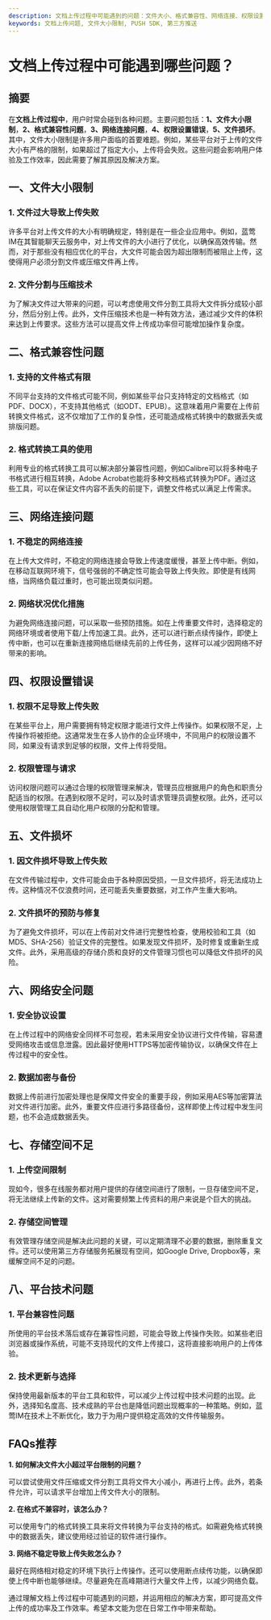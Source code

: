 ```yaml
---
description: 文档上传过程中可能遇到的问题：文件大小、格式兼容性、网络连接、权限设置、文件损坏、网络安全、存储空间和平台技术问题。
keywords: 文档上传问题, 文件大小限制, PUSH SDK, 第三方推送
---
```

# 文档上传过程中可能遇到哪些问题？


## 摘要
在**文档上传过程中**，用户时常会碰到各种问题。主要问题包括：**1、文件大小限制**，**2、格式兼容性问题**，**3、网络连接问题**，**4、权限设置错误**，**5、文件损坏**。其中，文件大小限制是许多用户面临的首要难题。例如，某些平台对于上传的文件大小有严格的限制，如果超过了指定大小，上传将会失败。这些问题会影响用户体验及工作效率，因此需要了解其原因及解决方案。

## 一、文件大小限制

### 1. 文件过大导致上传失败
许多平台对上传文件的大小有明确规定，特别是在一些企业应用中。例如，蓝莺IM在其智能聊天云服务中，对上传文件的大小进行了优化，以确保高效传输。然而，对于那些没有相应优化的平台，大文件可能会因为超出限制而被阻止上传，这使得用户必须分割文件或压缩文件再上传。

### 2. 文件分割与压缩技术
为了解决文件过大带来的问题，可以考虑使用文件分割工具将大文件拆分成较小部分，然后分别上传。此外，文件压缩技术也是一种有效方法，通过减少文件的体积来达到上传要求。这些方法可以提高文件上传成功率但可能增加操作复杂度。

## 二、格式兼容性问题

### 1. 支持的文件格式有限
不同平台支持的文件格式可能不同，例如某些平台只支持特定的文档格式（如PDF、DOCX），不支持其他格式（如ODT、EPUB）。这意味着用户需要在上传前转换文件格式，这不仅增加了工作的复杂性，还可能造成格式转换中的数据丢失或排版问题。

### 2. 格式转换工具的使用
利用专业的格式转换工具可以解决部分兼容性问题，例如Calibre可以将多种电子书格式进行相互转换，Adobe Acrobat也能将多种文档格式转换为PDF。通过这些工具，可以在保证文件内容不丢失的前提下，调整文件格式以满足上传需求。

## 三、网络连接问题

### 1. 不稳定的网络连接
在上传大文件时，不稳定的网络连接会导致上传速度缓慢，甚至上传中断。例如，在移动互联网环境下，信号强弱的不确定性可能会导致上传失败。即使是有线网络，当网络负载过重时，也可能出现类似问题。

### 2. 网络状况优化措施
为避免网络连接问题，可以采取一些预防措施。如在上传重要文件时，选择稳定的网络环境或者使用下载/上传加速工具。此外，还可以进行断点续传操作，即使上传中断，也可以在重新连接网络后继续先前的上传任务，这样可以减少因网络不好带来的影响。

## 四、权限设置错误

### 1. 权限不足导致上传失败
在某些平台上，用户需要拥有特定权限才能进行文件上传操作。如果权限不足，上传操作将被拒绝。这通常发生在多人协作的企业环境中，不同用户的权限设置不同，如果没有请求到足够的权限，文件上传将受阻。

### 2. 权限管理与请求
访问权限问题可以通过合理的权限管理来解决，管理员应根据用户的角色和职责分配适当的权限。在遇到权限不足时，可以及时请求管理员调整权限。此外，还可以使用权限管理工具自动化用户权限的分配和管理。

## 五、文件损坏

### 1. 因文件损坏导致上传失败
在文件传输过程中，文件可能会由于各种原因受损，一旦文件损坏，将无法成功上传。这种情况不仅浪费时间，还可能丢失重要数据，对工作产生重大影响。

### 2. 文件损坏的预防与修复
为了避免文件损坏，可以在上传前对文件进行完整性检查，使用校验和工具（如MD5、SHA-256）验证文件的完整性。如果发现文件损坏，及时修复或重新生成文件。此外，采用高级的存储介质和良好的文件管理习惯也可以降低文件损坏的风险。

## 六、网络安全问题

### 1. 安全协议设置
在上传过程中的网络安全同样不可忽视，若未采用安全协议进行文件传输，容易遭受网络攻击或信息泄露。因此最好使用HTTPS等加密传输协议，以确保文件在上传过程中的安全性。

### 2. 数据加密与备份
数据上传前进行加密处理也是保障文件安全的重要手段，例如采用AES等加密算法对文件进行加密。此外，重要文件应进行多路径备份，这样即使上传过程中发生问题，也不会造成数据丢失。

## 七、存储空间不足

### 1. 上传空间限制
现如今，很多在线服务都对用户提供的存储空间进行了限制，一旦存储空间不足，将无法继续上传新的文件。这对需要频繁上传资料的用户来说是个巨大的挑战。

### 2. 存储空间管理
有效管理存储空间是解决此问题的关键，可以定期清理不必要的数据，删除重复文件。还可以使用第三方存储服务拓展现有空间，如Google Drive, Dropbox等，来缓解空间不足的问题。

## 八、平台技术问题

### 1. 平台兼容性问题
所使用的平台技术落后或存在兼容性问题，可能会导致上传操作失败。如某些老旧浏览器或操作系统，可能不支持现代的文件上传接口，这将直接影响用户的上传体验。

### 2. 技术更新与选择
保持使用最新版本的平台工具和软件，可以减少上传过程中技术问题的出现。此外，选择知名度高、技术成熟的平台也是降低问题出现概率的一种策略。例如，蓝莺IM在技术上不断优化，致力于为用户提供稳定高效的文件传输服务。

## FAQs推荐

**1. 如何解决文件大小超过平台限制的问题？**

可以尝试使用文件压缩或文件分割工具将文件大小减小，再进行上传。此外，若条件允许，可以请求平台增加上传文件大小的限制。

**2. 在格式不兼容时，该怎么办？**

可以使用专门的格式转换工具来将文件转换为平台支持的格式。如需避免格式转换中的数据丢失，建议使用经过验证的软件进行操作。

**3. 网络不稳定导致上传失败怎么办？**

最好在网络相对稳定的环境下执行上传操作。还可以使用断点续传功能，以确保即使上传中断也能够继续。尽量避免在高峰期进行大量文件上传，以减少网络负载。

通过理解文档上传过程中可能遇到的问题，并运用相应的解决方案，即可提高文件上传的成功率及工作效率。希望本文能为您在日常工作中带来帮助。